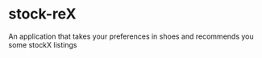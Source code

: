 # stock-reX
An application that takes your preferences in shoes and recommends you some stockX listings
